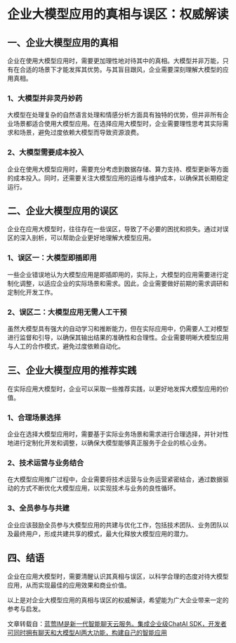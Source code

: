 # 企业大模型应用的真相与误区：权威解读

## 一、企业大模型应用的真相
企业在使用大模型应用时，需要更加理性地对待其中的真相。大模型并非万能，只有在合适的场景下才能发挥其优势。与其盲目跟风，企业需要深刻理解大模型的应用真相。

### 1、大模型并非灵丹妙药
大模型在处理复杂的自然语言处理和情感分析方面具有独特的优势，但并非所有企业场景都适合使用大模型应用。在选择应用大模型时，企业需要理性思考其实际需求和场景，避免过度依赖大模型而导致资源浪费。

### 2、大模型需要成本投入
企业在使用大模型应用时，需要充分考虑到数据存储、算力支持、模型更新等方面的成本投入。同时，还需要关注大模型应用的运维与维护成本，以确保其长期稳定运行。

## 二、企业大模型应用的误区
企业在应用大模型时，往往存在一些误区，导致了不必要的困扰和损失。通过对误区的深入剖析，可以帮助企业更好地理解大模型应用。

### 1、误区一：大模型即插即用
一些企业错误地认为大模型应用是即插即用的，实际上，大模型的应用需要进行定制化调整，以适应企业的实际场景和需求。因此，企业需要做好前期的需求调研和定制化开发工作。

### 2、误区二：大模型应用无需人工干预
虽然大模型具有强大的自动学习和推断能力，但在实际应用中，仍需要人工对模型进行监督和引导，以确保其输出结果的准确性和合理性。企业需要明晰大模型应用与人工的合作模式，避免过度依赖自动化。

## 三、企业大模型应用的推荐实践
在实际应用大模型时，企业可以采取一些推荐实践，以更好地发挥大模型应用的价值。

### 1、合理场景选择
企业在选择大模型应用时，需要基于实际业务场景和需求进行合理选择，并针对性地进行定制化开发和调整，以确保大模型能够真正服务于企业的核心业务。

### 2、技术运营与业务结合
在大模型应用推广过程中，企业需要将技术运营与业务运营紧密结合，通过数据驱动的方式不断优化大模型应用，以实现技术与业务的良性循环。

### 3、全员参与与共建
企业应该鼓励全员参与大模型应用的共建与优化工作，包括技术团队、业务团队以及最终用户，形成共建共享的模式，最大化释放大模型应用的潜力。

## 四、结语
企业在应用大模型时，需要清醒认识其真相与误区，以科学合理的态度对待大模型应用，从而实现最佳的应用效果和商业价值。

以上是对企业大模型应用的真相与误区的权威解读，希望能为广大企业带来一定的参考与启发。

文章转载自：[蓝莺IM是新一代智能聊天云服务。集成企业级ChatAI SDK，开发者可同时拥有聊天和大模型AI两大功能，构建自己的智能应用](https://www.lanyingim.com)